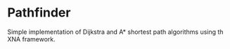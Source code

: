 # Pathfinder

Simple implementation of Dijkstra and A* shortest path algorithms using th XNA framework.
